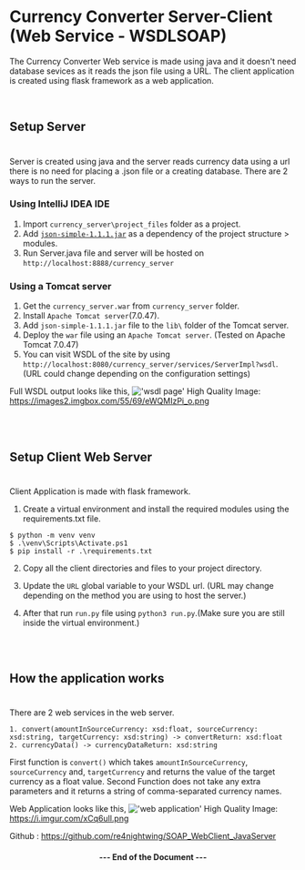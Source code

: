 # Currency Converter Server-Client (Web Service - WSDLSOAP)

The Currency Converter Web service is made using java and it doesn't need database sevices as it reads the json file using a URL. The client application is created using flask framework as a web application.

<br>

## Setup Server 
#

Server is created using java and the server reads currency data using a url there is no need for placing a .json file or a creating database. There are 2 ways to run the server. 

### <b>Using IntelliJ IDEA IDE</b>

1. Import `currency_server\project_files` folder as a project.
1. Add [`json-simple-1.1.1.jar`](https://code.google.com/archive/p/json-simple/downloads) as a dependency of the project structure > modules.
1. Run Server.java file and server will be hosted on `http://localhost:8888/currency_server`

### <b>Using a Tomcat server</b>

1. Get the `currency_server.war` from `currency_server` folder.
1. Install `Apache Tomcat server`(7.0.47).
1. Add `json-simple-1.1.1.jar` file to the `lib\` folder of the Tomcat server.
1. Deploy the `war` file using an `Apache Tomcat server`. (Tested on Apache Tomcat 7.0.47)
1. You can visit WSDL of the site by using `http://localhost:8080/currency_server/services/ServerImpl?wsdl`. (URL could change depending on the configuration settings) 


Full WSDL output looks like this,
!['wsdl page'](https://images2.imgbox.com/55/69/eWQMIzPi_o.png)
High Quality Image: https://images2.imgbox.com/55/69/eWQMIzPi_o.png

<br>
<br>

## Setup Client Web Server
#

Client Application is made with flask framework.

1. Create a virtual environment and install the required modules using the requirements.txt file.

```
$ python -m venv venv
$ .\venv\Scripts\Activate.ps1
$ pip install -r .\requirements.txt
```

2. Copy all the client directories and files to your project directory.

3. Update the `URL` global variable to your WSDL url. (URL may change depending on the method you are using to host the server.)

4. After that run `run.py` file using `python3 run.py`.(Make sure you are still inside the virtual environment.)

<br>
<br>

## How the application works
#

There are 2 web services in the web server.


```
1. convert(amountInSourceCurrency: xsd:float, sourceCurrency: xsd:string, targetCurrency: xsd:string) -> convertReturn: xsd:float
2. currencyData() -> currencyDataReturn: xsd:string
```


First function is `convert()` which takes `amountInSourceCurrency`, `sourceCurrency` and, `targetCurrency` and returns the value of the target currency as a float value.
Second Function does not take any extra parameters and it returns a string of comma-separated currency names.

Web Application looks like this,
!['web application'](https://i.imgur.com/xCq6ull.png)
High Quality Image: https://i.imgur.com/xCq6ull.png

Github : https://github.com/re4nightwing/SOAP_WebClient_JavaServer

<center><h4>--- End of the Document ---</h4></center>